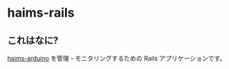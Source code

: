haims-rails
=============

これはなに?
-----------

[haims-arduino](https://github.com/shiftky/haims-arduino "haims-arduino") を管理・モニタリングするための Rails アプリケーションです。
